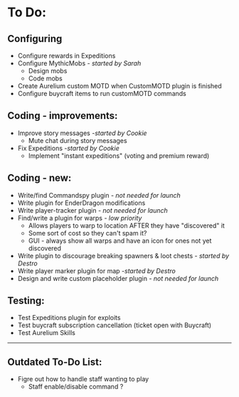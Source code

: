 # To Do:

## Configuring
- Configure rewards in Expeditions
- Configure MythicMobs _- started by Sarah_
    - Design mobs
    - Code mobs
- Create Aurelium custom MOTD when CustomMOTD plugin is finished
- Configure buycraft items to run customMOTD commands

## Coding - improvements:

- Improve story messages _-started by Cookie_
    - Mute chat during story messages
- Fix Expeditions _-started by Cookie_
    - Implement "instant expeditions" (voting and premium reward)

## Coding - new:
- Write/find Commandspy plugin _- not needed for launch_
- Write plugin for EnderDragon modifications
- Write player-tracker plugin _- not needed for launch_
- Find/write a plugin for warps _- low priority_
    - Allows players to warp to location AFTER they have "discovered" it
    - Some sort of cost so they can't spam it?
    - GUI - always show all warps and have an icon for ones not yet discovered
- Write plugin to discourage breaking spawners & loot chests _- started by Destro_
- Write player marker plugin for map _-started by Destro_
- Design and write custom placeholder plugin _- not needed for launch_
 
## Testing:

- Test Expeditions plugin for exploits
- Test buycraft subscription cancellation (ticket open with Buycraft)
- Test Aurelium Skills

--------------------


## Outdated To-Do List:

- Figre out how to handle staff wanting to play
    - Staff enable/disable command ? 
